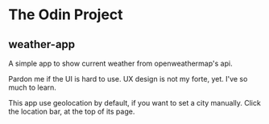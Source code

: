 # The Odin Project
## weather-app

A simple app to show current weather from openweathermap's api.

Pardon me if the UI is hard to use. UX design is not my forte, yet. I've so  much to learn.

This app use geolocation by default, if you want to set a city manually. Click the location bar, at
the top of its page.
